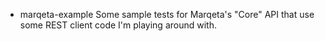 * marqeta-example
Some sample tests for Marqeta's "Core" API that use some REST client code I'm playing around with. 
